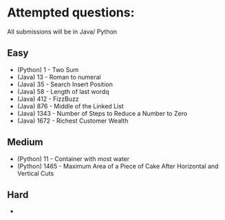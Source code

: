 # Attempted questions:
All submissions will be in Java/ Python
## Easy
- (Python) 1 - Two Sum 
- (Java) 13 - Roman to numeral
- (Java) 35 - Search Insert Position
- (Java) 58 - Length of last wordq
- (Java) 412 - FizzBuzz
- (Java) 876 - Middle of the Linked List
- (Java) 1343 - Number of Steps to Reduce a Number to Zero
- (Java) 1672 - Richest Customer Wealth

## Medium
- (Python) 11 - Container with most water
- (Python) 1465 - Maximum Area of a Piece of Cake After Horizontal and Vertical Cuts 

## Hard
-
